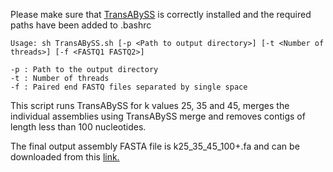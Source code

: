 Please make sure that [TransABySS](http://www.bcgsc.ca/platform/bioinfo/software/trans-abyss) is correctly installed and the required paths have been added to .bashrc

```     
Usage: sh TransABySS.sh [-p <Path to output directory>] [-t <Number of threads>] [-f <FASTQ1 FASTQ2>]
        
-p : Path to the output directory
-t : Number of threads
-f : Paired end FASTQ files separated by single space
```
       
This script runs TransABySS for k values 25, 35 and 45, merges the individual assemblies using TransABySS merge and removes contigs of length less than 100 nucleotides. 
     
The final output assembly FASTA file is k25_35_45_100+.fa and can be downloaded from this [link.](https://drive.google.com/drive/folders/0B22DJq3IWQ8JeGpxZ2l3c1FWS0E)
